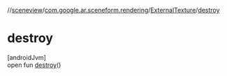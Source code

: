 //[sceneview](../../../index.md)/[com.google.ar.sceneform.rendering](../index.md)/[ExternalTexture](index.md)/[destroy](destroy.md)

# destroy

[androidJvm]\
open fun [destroy](destroy.md)()
